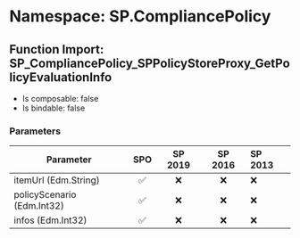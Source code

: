 # Namespace: SP.CompliancePolicy

## Function Import: SP_CompliancePolicy_SPPolicyStoreProxy_GetPolicyEvaluationInfo

- Is composable: false
- Is bindable: false

### Parameters

Parameter | SPO | SP 2019 | SP 2016 | SP 2013
----------|:---:|:-------:|:-------:|:-------
itemUrl (Edm.String) | ✅ | ❌ | ❌ | ❌
policyScenario (Edm.Int32) | ✅ | ❌ | ❌ | ❌
infos (Edm.Int32) | ✅ | ❌ | ❌ | ❌